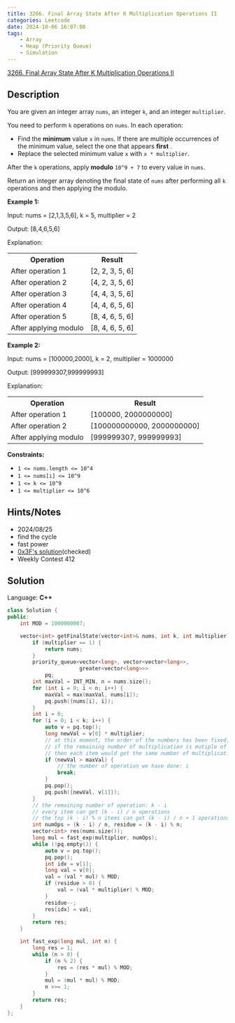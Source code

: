 ```yaml
---
title: 3266. Final Array State After K Multiplication Operations II
categories: Leetcode
date: 2024-10-06 16:07:08
tags:
    - Array
    - Heap (Priority Queue)
    - Simulation
---
```


[3266. Final Array State After K Multiplication Operations II](https://leetcode.com/problems/final-array-state-after-k-multiplication-operations-ii/description/)

## Description

You are given an integer array `nums`, an integer `k`, and an integer `multiplier`.

You need to perform `k` operations on `nums`. In each operation:

- Find the **minimum**  value `x` in `nums`. If there are multiple occurrences of the minimum value, select the one that appears **first** .
- Replace the selected minimum value `x` with `x * multiplier`.

After the `k` operations, apply **modulo**  `10^9 + 7` to every value in `nums`.

Return an integer array denoting the final state of `nums` after performing all `k` operations and then applying the modulo.

**Example 1:**

<div class="example-block">
Input: nums = [2,1,3,5,6], k = 5, multiplier = 2

Output: [8,4,6,5,6]

Explanation:

<table><tbody><tr><th>Operation</th><th>Result</th></tr><tr><td>After operation 1</td><td>[2, 2, 3, 5, 6]</td></tr><tr><td>After operation 2</td><td>[4, 2, 3, 5, 6]</td></tr><tr><td>After operation 3</td><td>[4, 4, 3, 5, 6]</td></tr><tr><td>After operation 4</td><td>[4, 4, 6, 5, 6]</td></tr><tr><td>After operation 5</td><td>[8, 4, 6, 5, 6]</td></tr><tr><td>After applying modulo</td><td>[8, 4, 6, 5, 6]</td></tr></tbody></table>

**Example 2:**

<div class="example-block">
Input: nums = [100000,2000], k = 2, multiplier = 1000000

Output: [999999307,999999993]

Explanation:

<table><tbody><tr><th>Operation</th><th>Result</th></tr><tr><td>After operation 1</td><td>[100000, 2000000000]</td></tr><tr><td>After operation 2</td><td>[100000000000, 2000000000]</td></tr><tr><td>After applying modulo</td><td>[999999307, 999999993]</td></tr></tbody></table>

**Constraints:**

- `1 <= nums.length <= 10^4`
- `1 <= nums[i] <= 10^9`
- `1 <= k <= 10^9`
- `1 <= multiplier <= 10^6`

## Hints/Notes

- 2024/08/25
- find the cycle
- fast power
- [0x3F's solution](https://leetcode.cn/problems/final-array-state-after-k-multiplication-operations-ii/solutions/2892178/zui-xiao-dui-mo-ni-shu-xue-gong-shi-pyth-z4zw/)(checked)
- Weekly Contest 412

## Solution

Language: **C++**

```C++
class Solution {
public:
    int MOD = 1000000007;

    vector<int> getFinalState(vector<int>& nums, int k, int multiplier) {
        if (multiplier == 1) {
            return nums;
        }
        priority_queue<vector<long>, vector<vector<long>>,
                       greater<vector<long>>>
            pq;
        int maxVal = INT_MIN, n = nums.size();
        for (int i = 0; i < n; i++) {
            maxVal = max(maxVal, nums[i]);
            pq.push({nums[i], i});
        }
        int i = 0;
        for (i = 0; i < k; i++) {
            auto v = pq.top();
            long newVal = v[0] * multiplier;
            // at this moment, the order of the numbers has been fixed,
            // if the remaining number of multiplication is mutiple of n
            // then each item would get the same number of multiplication
            if (newVal > maxVal) {
                // the number of operation we have done: i
                break;
            }
            pq.pop();
            pq.push({newVal, v[1]});
        }
        // the remaining number of operation: k - i
        // every item can get (k - i) / n operations
        // the top (k - i) % n items can get (k - i) / n + 1 operations
        int numOps = (k - i) / n, residue = (k - i) % n;
        vector<int> res(nums.size());
        long mul = fast_exp(multiplier, numOps);
        while (!pq.empty()) {
            auto v = pq.top();
            pq.pop();
            int idx = v[1];
            long val = v[0];
            val = (val * mul) % MOD;
            if (residue > 0) {
                val = (val * multiplier) % MOD;
            }
            residue--;
            res[idx] = val;
        }
        return res;
    }

    int fast_exp(long mul, int n) {
        long res = 1;
        while (n > 0) {
            if (n % 2) {
                res = (res * mul) % MOD;
            }
            mul = (mul * mul) % MOD;
            n >>= 1;
        }
        return res;
    }
};
```
